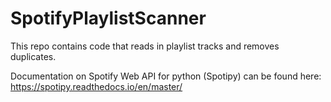 # SpotifyPlaylistScanner
This repo contains code that reads in playlist tracks and removes duplicates.

Documentation on Spotify Web API for python (Spotipy) can be found here: https://spotipy.readthedocs.io/en/master/
